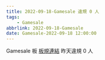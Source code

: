 ```yaml
---
title: 2022-09-18-Gamesale 違規 0 人
tags:
    - Gamesale
abbrlink: 2022-09-18-Gamesale
date: Gamesale-2022-09-18 12:00:00
---
```

Gamesale 板 [板規連結](https://www.ptt.cc/bbs/Gossiping/M.1637425085.A.07D.html)
昨天違規 0 人
